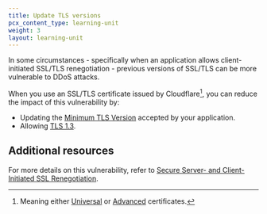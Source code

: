 ```yaml
---
title: Update TLS versions
pcx_content_type: learning-unit
weight: 3
layout: learning-unit
---
```


In some circumstances - specifically when an application allows client-initiated SSL/TLS renegotiation - previous versions of SSL/TLS can be more vulnerable to DDoS attacks.

When you use an SSL/TLS certificate issued by Cloudflare[^1], you can reduce the impact of this vulnerability by:

- Updating the [Minimum TLS Version](/ssl/edge-certificates/additional-options/minimum-tls/) accepted by your application.
- Allowing [TLS 1.3](/ssl/edge-certificates/additional-options/tls-13/).

[^1]: Meaning either [Universal](/ssl/edge-certificates/universal-ssl/) or [Advanced](/ssl/edge-certificates/advanced-certificate-manager/) certificates.

## Additional resources

For more details on this vulnerability, refer to [Secure Server- and Client-Initiated SSL Renegotiation](https://crashtest-security.com/secure-client-initiated-ssl-renegotiation/).